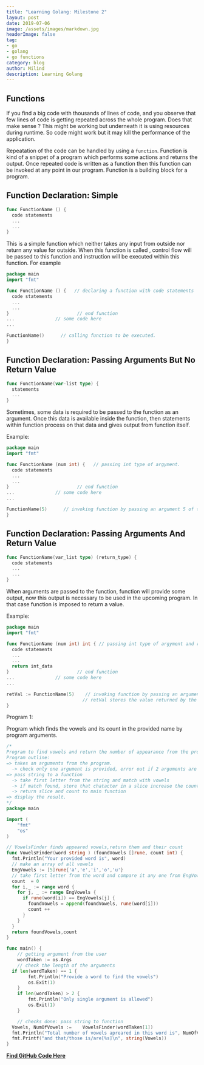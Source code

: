 ```yaml
---
title: "Learning Golang: Milestone 2"
layout: post
date: 2019-07-06
image: /assets/images/markdown.jpg
headerImage: false
tag:
- go
- golang
- go functions
category: blog
author: Milind
description: Learning Golang
---
```

## Functions
If you find a big code with thousands of lines of code, and you observe that few lines of code is getting  repeated across the whole program. Does that make sense ? This might be working but underneath it is using resources during runtime. So code might work but it may kill the performance of the application.

Repeatation of the code can be handled by using a `function`. Function is kind of a snippet of a program which performs some actions and returns the output. Once repeated code is written as a function then this function can be invoked at any point in our program. Function is a building block for a program.

## Function Declaration: Simple
```go
func FunctionName () {
  code statements
  ...
  ...
}
```
This is a simple function which neither takes any input from outside nor return any value for outside. When this function is called , control flow will be passed to this function and instruction will be executed within this function. For example
```go
package main
import "fmt"

func FunctionName () {   // declaring a function with code statements
  code statements
  ...
  ...
}                         // end function
...               // some code here
...

FunctionName()      // calling function to be executed.
}
```
## Function Declaration: Passing Arguments But No Return Value
```go
func FunctionName(var-list type) {
  statements
  ...
}
```
Sometimes, some data is required to be passed to the function as an argument. Once this data is available inside the function, then statements within function process on that data and gives output from function itself.

Example:
```go
package main
import "fmt"

func FunctionName (num int) {   // passing int type of argyment.
  code statements
  ...
  ...
}                         // end function
...               // some code here
...

FunctionName(5)      // invoking function by passing an argument 5 of type int  
}
```

## Function Declaration: Passing Arguments And Return Value
```go
func FunctionName(var_list type) (return_type) {
  code statements
  ...
  ...
}
```
When arguments are passed to the function, function will provide some output, now this output is necessary to be used in the upcoming program. In that case function is imposed to return a value.

Example:
```go
package main
import "fmt"

func FunctionName (num int) int { // passing int type of argyment and returning int type of data
  code statements
  ...
  ...
  return int_data
}                         // end function
...               // some code here
...

retVal := FunctionName(5)    // invoking function by passing an argument 5 of type int
                            // retVal stores the value returned by the function.
}

```

Program 1:

Program which finds the vowels and its count in the provided name by program arguments.
```go
/*
Program to find vowels and return the number of appearance from the provided string.
Program outline:
=> takes an arguments from the program.
  -> check only one argument is provided, error out if 2 arguments are provided
=> pass string to a function
  -> take first letter from the string and match with vowels
  -> if match found, store that chatacter in a slice increase the counter else move on to second character
  -> return slice and count to main function
=> display the result.
*/
package main

import (
	"fmt"
	"os"
)

// VowelsFinder finds appeared vowels,return them and their count
func VowelsFinder(word string ) (foundVowels []rune, count int) {
  fmt.Println("Your provided word is", word)
  // make an array of all vowels
  EngVowels := [5]rune{'a','e','i','o','u'}
  // take first letter from the word and compare it any one from EngVowels.
  count  = 0
  for i,_ := range word {
    for j, _ := range EngVowels {
      if rune(word[i]) == EngVowels[j] {
        foundVowels = append(foundVowels, rune(word[i]))
        count ++
      }
    }
  }
  return foundVowels,count
}

func main() {
	// getting argument from the user
	wordTaken := os.Args
	// check the length of the arguments
  if len(wordTaken) == 1 {
		fmt.Println("Provide a word to find the vowels")
		os.Exit(1)
	}
	if len(wordTaken) > 2 {
		fmt.Println("Only single argument is allowed")
		os.Exit(1)
	}

	// checks done: pass string to function
  Vowels, NumOfVowels :=	VowelsFinder(wordTaken[1])
  fmt.Println("Total number of vowels apreared in this word is", NumOfVowels)
  fmt.Printf("and that/those is/are[%s]\n", string(Vowels))
}
```
<a href='https://github.com/dmilind/golang/blob/master/codingFun/codefun01.go'><b>Find GitHub Code Here</b></a>
